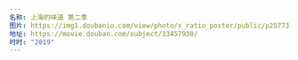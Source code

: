 ```yaml
---
名称: 上海的味道 第二季
图片: https://img1.doubanio.com/view/photo/s_ratio_poster/public/p2577355510.webp
地址: https://movie.douban.com/subject/33457930/
时时: "2019"
---
```

